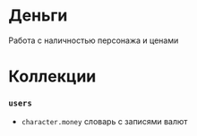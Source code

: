# Деньги
Работа с наличностью персонажа и ценами

# Коллекции
### `users`
  - `character.money` словарь с записями валют